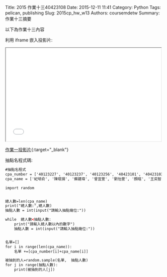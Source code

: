 Title: 2015 作業十三40423108
Date: 2015-12-11 11:41
Category: Python
Tags: pelican, publishing
Slug: 2015cp_hw_w13
Authors: coursemdetw
Summary: 作業十三摘要

以下為作業十三內容

利用 iframe 嵌入投影片:

<iframe src="40423108_cp_w13_p.html" width="500" height="300"></iframe>

[作業一投影片](40423108_cp_w13_p.html){:target="_blank"}


抽點名程式碼:
~~~html
#抽點名程式
cpa_number = ['40123227', '40123237', '40123256', '40423101', '40423103', '40423104', '40423105', '40423106', '40423107', '40423108', '40423109', '40423110', '40423111', '40423112', '40423113', '40423114', '40423115', '40423116', '40423117', '40423118', '40423119', '40423120', '40423121', '40423122', '40423123', '40423124', '40423125', '40423126', '40423127', '40423128', '40423129', '40423130', '40423131', '40423132', '40423133', '40423134', '40423135', '40423136', '40423137', '40423138', '40423139', '40423140', '40423141', '40423142', '40423143', '40423144', '40423145', '40423146', '40423147', '40423148', '40423149', '40423150', '40423152', '40423153', '40423154', '40423155', '40423252', '40423253', '40423254']
cpa_name = ['紀培俞', '陳琨揚', '蘇建瑋', '曾宜萱', '劉怡萱', '顏暄', '王奕智', '王翔佑', '史育澤', '江心平', '何宗哲', '余浩鋼', '吳承翰', '吳欣奕', '吳冠毅', '李希凡', '李尚瑋', '李冠辰', '李國豪', '阮柏宗', '周嘉原', '林尚漢', '林秉憲', '林國蓁', '林嘉文', '林濬翔', '邱弘丞', '紀鈞瀚', '范展榕', '徐聖倫', '張俊鴻', '張勝雄', '許承恩', '郭力維', '郭政修', '陳正凱', '陳冠錡', '陳柏維', '陳慶豪', '傅仁禹', '曾繼緯', '黃子晏', '黃羿誠', '黃興煜', '楊智勝', '葉宗翰', '廖先博', '廖祈安', '劉孟璋', '劉祐程', '蔡悌仁', '鄭邦宏', '賴浚珅', '簡登瑋', '闕崇晉', '蘇麒彬', '謝孟哲', '簡嘉宏', '蘇柏丞']

import random


總人數=len(cpa_name)
print("總人數:",總人數)
抽點人數 = int(input("請輸入抽點幾位:"))

while  總人數<抽點人數:
    print("請輸入總人數以內的數字")
    抽點人數 = int(input("請輸入抽點幾位:"))


名單=[]
for i in range(len(cpa_name)):
    名單 +=[cpa_number[i]+cpa_name[i]]

被抽到的人=random.sample(名單,  抽點人數)
for j in range(抽點人數):
    print(被抽到的人[j])

~~~          